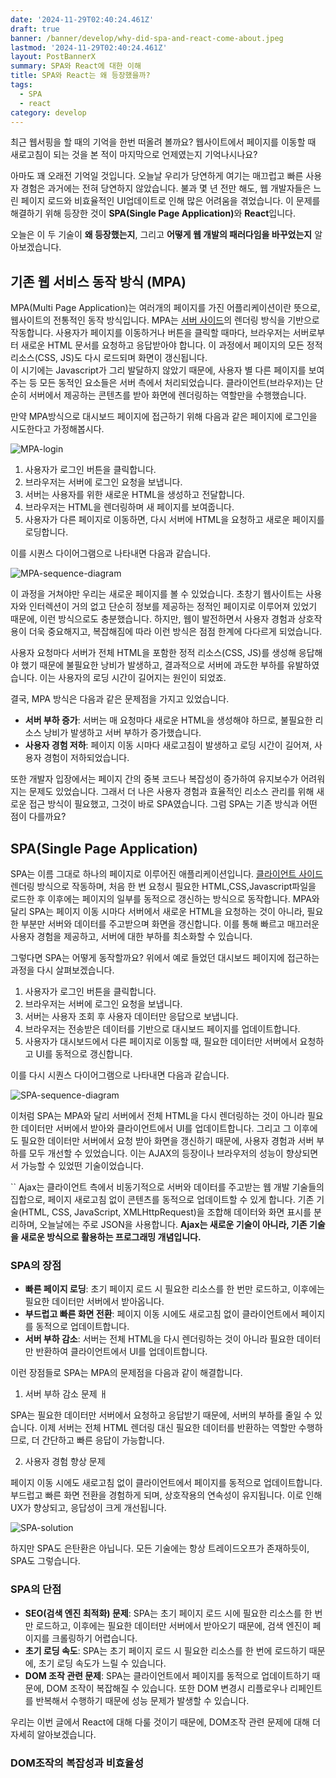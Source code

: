 ```yaml
---
date: '2024-11-29T02:40:24.461Z'
draft: true
banner: /banner/develop/why-did-spa-and-react-come-about.jpeg
lastmod: '2024-11-29T02:40:24.461Z'
layout: PostBannerX
summary: SPA와 React에 대한 이해
title: SPA와 React는 왜 등장했을까?
tags:
  - SPA
  - react
category: develop
---
```


최근 웹서핑을 할 때의 기억을 한번 떠올려 볼까요? 웹사이트에서 페이지를 이동할 때 새로고침이 되는 것을 본 적이 마지막으로 언제였는지 기억나시나요?

아마도 꽤 오래전 기억일 것입니다. 오늘날 우리가 당연하게 여기는 매끄럽고 빠른 사용자 경험은 과거에는 전혀 당연하지 않았습니다.
 불과 몇 년 전만 해도, 웹 개발자들은 느린 페이지 로드와 비효율적인 UI업데이트로 인해 많은 어려움을 겪었습니다.
이 문제를 해결하기 위해 등장한 것이 <strong>SPA(Single Page Application)</strong>와 **React**입니다.

오늘은 이 두 기술이 **왜 등장했는지**, 그리고 **어떻게 웹 개발의 패러다임을 바꾸었는지** 알아보겠습니다.

## 기존 웹 서비스 동작 방식 (MPA)

MPA(Multi Page Application)는 여러개의 페이지를 가진 어플리케이션이란 뜻으로, 웹사이트의 전통적인 동작 방식입니다.
MPA는 [서버 사이드](https://en.wikipedia.org/wiki/Client%E2%80%93server_model#Server-side)의 렌더링 방식을 기반으로 작동합니다. 사용자가 페이지를 이동하거나 버튼을 클릭할 때마다, 브라우저는 서버로부터 새로운 HTML 문서를 요청하고
응답받아야 합니다. 이 과정에서 페이지의 모든 정적 리소스(CSS, JS)도 다시 로드되며 화면이 갱신됩니다. <br/>
이 시기에는 Javascript가 그리 발달하지 않았기 때문에, 사용자 별 다른 페이지를 보여주는 등 모든 동적인 요소들은 서버 측에서 처리되었습니다. 클라이언트(브라우저)는 단순히 서버에서 제공하는 콘텐츠를 받아 화면에 렌더링하는 역할만을 수행했습니다.

만약 MPA방식으로 대시보드 페이지에 접근하기 위해 다음과 같은 페이지에 로그인을 시도한다고 가정해봅시다.

![MPA-login](./MPA-login.png)

1. 사용자가 로그인 버튼을 클릭합니다.
2. 브라우저는 서버에 로그인 요청을 보냅니다.
3. 서버는 사용자를 위한 새로운 HTML을 생성하고 전달합니다.
4. 브라우저는 HTML을 렌더링하며 새 페이지를 보여줍니다.
5. 사용자가 다른 페이지로 이동하면, 다시 서버에 HTML을 요청하고 새로운 페이지를 로딩합니다.

이를 시퀀스 다이어그램으로 나타내면 다음과 같습니다.

![MPA-sequence-diagram](./MPA-sequence-diagram.png)

이 과정을 거쳐야만 우리는 새로운 페이지를 볼 수 있었습니다.
초창기 웹사이트는 사용자와 인터렉션이 거의 없고 단순히 정보를 제공하는 정적인 페이지로 이루어져 있었기 때문에, 이런 방식으로도 충분했습니다.
하지만, 웹이 발전하면서 사용자 경험과 상호작용이 더욱 중요해지고, 복잡해짐에 따라 이런 방식은 점점 한계에 다다르게 되었습니다.

사용자 요청마다 서버가 전체 HTML을 포함한 정적 리소스(CSS, JS)를 생성해 응답해야 했기 때문에 불필요한 낭비가 발생하고,
결과적으로 서버에 과도한 부하를 유발하였습니다. 이는 사용자의 로딩 시간이 길어지는 원인이 되었죠.

결국, MPA 방식은 다음과 같은 문제점을 가지고 있었습니다.

- **서버 부하 증가**: 서버는 매 요청마다 새로운 HTML을 생성해야 하므로, 불필요한 리소스 낭비가 발생하고 서버 부하가 증가했습니다.
- **사용자 경험 저하**: 페이지 이동 시마다 새로고침이 발생하고 로딩 시간이 길어져, 사용자 경험이 저하되었습니다.

또한 개발자 입장에서는 페이지 간의 중복 코드나 복잡성이 증가하여 유지보수가 어려워지는 문제도 있었습니다.
그래서 더 나은 사용자 경험과 효율적인 리소스 관리를 위해 새로운 접근 방식이 필요했고, 그것이 바로 SPA였습니다. 그럼 SPA는 기존 방식과 어떤 점이 다를까요?

## SPA(Single Page Application)

SPA는 이름 그대로 하나의 페이지로 이루어진 애플리케이션입니다. [클라이언트 사이드](https://en.wikipedia.org/wiki/Client%E2%80%93server_model#Client_side) 렌더링 방식으로 작동하며,
처음 한 번 요청시 필요한 HTML,CSS,Javascript파일을 로드한 후 이후에는 페이지의 일부를 동적으로 갱신하는 방식으로 동작합니다.
MPA와 달리 SPA는 페이지 이동 시마다 서버에서 새로운 HTML을 요청하는 것이 아니라, 필요한 부분만 서버와 데이터를 주고받으며 화면을 갱신합니다.
이를 통해 빠르고 매끄러운 사용자 경험을 제공하고, 서버에 대한 부하를 최소화할 수 있습니다.

그렇다면 SPA는 어떻게 동작할까요? 위에서 예로 들었던 대시보드 페이지에 접근하는 과정을 다시 살펴보겠습니다.


1. 사용자가 로그인 버튼을 클릭합니다.
2. 브라우저는 서버에 로그인 요청을 보냅니다.
3. 서버는 사용자 조회 후 사용자 데이터만 응답으로 보냅니다.
4. 브라우저는 전송받은 데이터를 기반으로 대시보드 페이지를 업데이트합니다.
5. 사용자가 대시보드에서 다른 페이지로 이동할 때, 필요한 데이터만 서버에서 요청하고 UI를 동적으로 갱신합니다.

이를 다시 시퀀스 다이어그램으로 나타내면 다음과 같습니다.

![SPA-sequence-diagram](./SPA-sequence-diagram.png)

이처럼 SPA는 MPA와 달리 서버에서 전체 HTML을 다시 렌더링하는 것이 아니라 필요한 데이터만 서버에서 받아와 클라이언트에서 UI를 업데이트합니다.
그리고 그 이후에도 필요한 데이터만 서버에서 요청 받아 화면을 갱신하기 때문에, 사용자 경험과 서버 부하를 모두 개선할 수 있었습니다.
이는 AJAX의 등장이나 브라우저의 성능이 향상되면서 가능할 수 있었떤 기술이었습니다.

``
  Ajax는 클라이언트 측에서 비동기적으로 서버와 데이터를 주고받는 웹 개발 기술들의 집합으로, 페이지 새로고침 없이 콘텐츠를 동적으로 업데이트할 수 있게 합니다.
  기존 기술(HTML, CSS, JavaScript, XMLHttpRequest)을 조합해 데이터와 화면 표시를 분리하며, 오늘날에는 주로 JSON을 사용합니다.
  **Ajax는 새로운 기술이 아니라, 기존 기술을 새로운 방식으로 활용하는 프로그래밍 개념입니다.**


### SPA의 장점

- **빠른 페이지 로딩**: 초기 페이지 로드 시 필요한 리소스를 한 번만 로드하고, 이후에는 필요한 데이터만 서버에서 받아옵니다.
- **부드럽고 빠른 화면 전환**: 페이지 이동 시에도 새로고침 없이 클라이언트에서 페이지를 동적으로 업데이트합니다.
- **서버 부하 감소**: 서버는 전체 HTML을 다시 렌더링하는 것이 아니라 필요한 데이터만 반환하여 클라이언트에서 UI를 업데이트합니다.

이런 장점들로 SPA는 MPA의 문제점을 다음과 같이 해결합니다.

1. 서버 부하 감소 문제
ㅐ

SPA는 필요한 데이터만 서버에서 요청하고 응답받기 때문에, 서버의 부하를 줄일 수 있습니다.
이제 서버는 전체 HTML 렌더링 대신 필요한 데이터를 반환하는 역할만 수행하므로, 더 간단하고 빠른 응답이 가능합니다.

2. 사용자 경험 향상 문제

페이지 이동 시에도 새로고침 없이 클라이언트에서 페이지를 동적으로 업데이트합니다. 부드럽고 빠른 화면 전환을 경험하게 되며, 상호작용의 연속성이 유지됩니다.
이로 인해 UX가 향상되고, 응답성이 크게 개선됩니다.

![SPA-solution](./SPA-solution.png)

하지만 SPA도 은탄환은 아닙니다. 모든 기술에는 항상 트레이드오프가 존재하듯이, SPA도 그렇습니다.

### SPA의 단점

- **SEO(검색 엔진 최적화) 문제**: SPA는 초기 페이지 로드 시에 필요한 리소스를 한 번만 로드하고, 이후에는 필요한 데이터만 서버에서 받아오기 때문에, 검색 엔진이 페이지를 크롤링하기 어렵습니다.
- **초기 로딩 속도**: SPA는 초기 페이지 로드 시 필요한 리소스를 한 번에 로드하기 때문에, 초기 로딩 속도가 느릴 수 있습니다.
- **DOM 조작 관련 문제**: SPA는 클라이언트에서 페이지를 동적으로 업데이트하기 때문에, DOM 조작이 복잡해질 수 있습니다.
또한 DOM 변경시 리플로우나 리페인트를 반복해서 수행하기 때문에 성능 문제가 발생할 수 있습니다.

우리는 이번 글에서 React에 대해 다룰 것이기 때문에, DOM조작 관련 문제에 대해 더 자세히 알아보겠습니다.

### DOM조작의 복잡성과 비효율성
